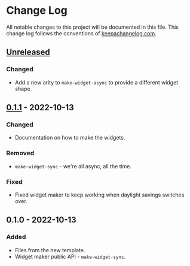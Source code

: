 # Change Log
All notable changes to this project will be documented in this file. This change log follows the conventions of [keepachangelog.com](http://keepachangelog.com/).

## [Unreleased]
### Changed
- Add a new arity to `make-widget-async` to provide a different widget shape.

## [0.1.1] - 2022-10-13
### Changed
- Documentation on how to make the widgets.

### Removed
- `make-widget-sync` - we're all async, all the time.

### Fixed
- Fixed widget maker to keep working when daylight savings switches over.

## 0.1.0 - 2022-10-13
### Added
- Files from the new template.
- Widget maker public API - `make-widget-sync`.

[Unreleased]: https://sourcehost.site/your-name/btagsil/compare/0.1.1...HEAD
[0.1.1]: https://sourcehost.site/your-name/btagsil/compare/0.1.0...0.1.1

